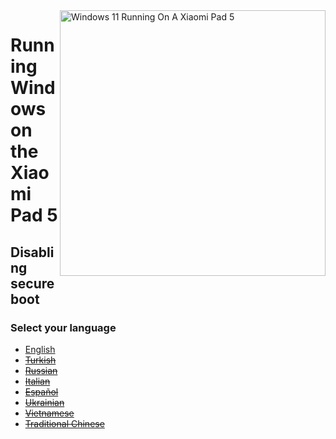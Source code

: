 ﻿<img align="right" src="https://raw.githubusercontent.com/erdilS/Port-Windows-11-Xiaomi-Pad-5/main/nabu.png" width="425" alt="Windows 11 Running On A Xiaomi Pad 5">

# Running Windows on the Xiaomi Pad 5

## Disabling secureboot

### Select your language

- [English](English/disable-secureboot-en.md)
- ~~[Turkish](Turkish/disable-secureboot-tr.md)~~
- ~~[Russian](Russian/disable-secureboot-ru.md)~~
- ~~[Italian](Italian/disable-secureboot-it.md)~~
- ~~[Español](Español/disable-secureboot-es.md)~~
- ~~[Ukrainian](Ukrainian/disable-secureboot-uk.md)~~
- ~~[Vietnamese](Vietnamese/disable-secureboot-vi.md)~~
- ~~[Traditional Chinese](Traditional%20Chinese/disable-secureboot-tw.md)~~









